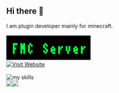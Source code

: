 ## Hi there 👋
I am plugin developer mainly for minecraft.<br><br>
![](https://github.com/bella2391/branding/blob/master/banner/fmc.png "Banner")<br>
[![Visit Website](https://img.shields.io/badge/Visit_Website-007BFF?style=for-the-badge)](https://keypforev.ddns.net/)<br><br>
<img alt="my skills" src="https://skillicons.dev/icons?i=java,php"><br>
<a href="https://github.com/anuraghazra/github-readme-stats">
  <img align="left" src="https://github-readme-stats.vercel.app/api?username=bella2391&show_icons=true&theme=outrun" />
</a>
<a href="https://github.com/anuraghazra/github-readme-stats">
  <img align="left" src="https://github-readme-stats.vercel.app/api/top-langs/?username=bella2391&show_icons=true&theme=gruvbox_light&layout=compact" />
</a>

